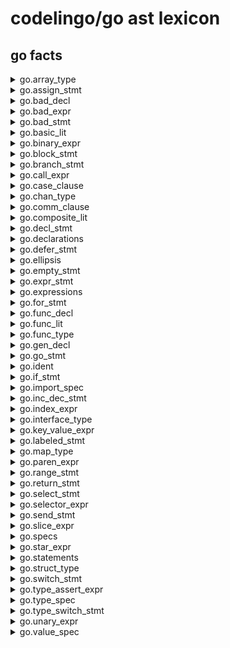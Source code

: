 # codelingo/go ast lexicon

##  go facts


<details><summary>go.array_type</summary><p>

#### Example of finding every array_type and having a review bot comment on it:

```go
tenets:
  - name: find_all_array_type
    doc:  Example query to find all instances of array_type
    bots:
      codelingo/review
        comment: This is a array_type.
    query: |
      import codelingo/go

      @ review.comment
      go.array_type
```
</p></details>
<details><summary>go.assign_stmt</summary><p>

#### Example of finding every assign_stmt and having a review bot comment on it:

```go
tenets:
  - name: find_all_assign_stmt
    doc:  Example query to find all instances of assign_stmt
    bots:
      codelingo/review
        comment: This is a assign_stmt.
    query: |
      import codelingo/go

      @ review.comment
      go.assign_stmt
```
</p></details>
<details><summary>go.bad_decl</summary><p>

#### Example of finding every bad_decl and having a review bot comment on it:

```go
tenets:
  - name: find_all_bad_decl
    doc:  Example query to find all instances of bad_decl
    bots:
      codelingo/review
        comment: This is a bad_decl.
    query: |
      import codelingo/go

      @ review.comment
      go.bad_decl
```
</p></details>
<details><summary>go.bad_expr</summary><p>

#### Example of finding every bad_expr and having a review bot comment on it:

```go
tenets:
  - name: find_all_bad_expr
    doc:  Example query to find all instances of bad_expr
    bots:
      codelingo/review
        comment: This is a bad_expr.
    query: |
      import codelingo/go

      @ review.comment
      go.bad_expr
```
</p></details>
<details><summary>go.bad_stmt</summary><p>

#### Example of finding every bad_stmt and having a review bot comment on it:

```go
tenets:
  - name: find_all_bad_stmt
    doc:  Example query to find all instances of bad_stmt
    bots:
      codelingo/review
        comment: This is a bad_stmt.
    query: |
      import codelingo/go

      @ review.comment
      go.bad_stmt
```
</p></details>
<details><summary>go.basic_lit</summary><p>

#### Example of finding every basic_lit and having a review bot comment on it:

```go
tenets:
  - name: find_all_basic_lit
    doc:  Example query to find all instances of basic_lit
    bots:
      codelingo/review
        comment: This is a basic_lit.
    query: |
      import codelingo/go

      @ review.comment
      go.basic_lit
```
</p></details>
<details><summary>go.binary_expr</summary><p>

#### Example of finding every binary_expr and having a review bot comment on it:

```go
tenets:
  - name: find_all_binary_expr
    doc:  Example query to find all instances of binary_expr
    bots:
      codelingo/review
        comment: This is a binary_expr.
    query: |
      import codelingo/go

      @ review.comment
      go.binary_expr
```
</p></details>
<details><summary>go.block_stmt</summary><p>

#### Example of finding every block_stmt and having a review bot comment on it:

```go
tenets:
  - name: find_all_block_stmt
    doc:  Example query to find all instances of block_stmt
    bots:
      codelingo/review
        comment: This is a block_stmt.
    query: |
      import codelingo/go

      @ review.comment
      go.block_stmt
```
</p></details>
<details><summary>go.branch_stmt</summary><p>

#### Example of finding every branch_stmt and having a review bot comment on it:

```go
tenets:
  - name: find_all_branch_stmt
    doc:  Example query to find all instances of branch_stmt
    bots:
      codelingo/review
        comment: This is a branch_stmt.
    query: |
      import codelingo/go

      @ review.comment
      go.branch_stmt
```
</p></details>
<details><summary>go.call_expr</summary><p>

#### Example of finding every call_expr and having a review bot comment on it:

```go
tenets:
  - name: find_all_call_expr
    doc:  Example query to find all instances of call_expr
    bots:
      codelingo/review
        comment: This is a call_expr.
    query: |
      import codelingo/go

      @ review.comment
      go.call_expr
```
</p></details>
<details><summary>go.case_clause</summary><p>

#### Example of finding every case_clause and having a review bot comment on it:

```go
tenets:
  - name: find_all_case_clause
    doc:  Example query to find all instances of case_clause
    bots:
      codelingo/review
        comment: This is a case_clause.
    query: |
      import codelingo/go

      @ review.comment
      go.case_clause
```
</p></details>
<details><summary>go.chan_type</summary><p>

#### Example of finding every chan_type and having a review bot comment on it:

```go
tenets:
  - name: find_all_chan_type
    doc:  Example query to find all instances of chan_type
    bots:
      codelingo/review
        comment: This is a chan_type.
    query: |
      import codelingo/go

      @ review.comment
      go.chan_type
```
</p></details>
<details><summary>go.comm_clause</summary><p>

#### Example of finding every comm_clause and having a review bot comment on it:

```go
tenets:
  - name: find_all_comm_clause
    doc:  Example query to find all instances of comm_clause
    bots:
      codelingo/review
        comment: This is a comm_clause.
    query: |
      import codelingo/go

      @ review.comment
      go.comm_clause
```
</p></details>
<details><summary>go.composite_lit</summary><p>

#### Example of finding every composite_lit and having a review bot comment on it:

```go
tenets:
  - name: find_all_composite_lit
    doc:  Example query to find all instances of composite_lit
    bots:
      codelingo/review
        comment: This is a composite_lit.
    query: |
      import codelingo/go

      @ review.comment
      go.composite_lit
```
</p></details>
<details><summary>go.decl_stmt</summary><p>

#### Example of finding every decl_stmt and having a review bot comment on it:

```go
tenets:
  - name: find_all_decl_stmt
    doc:  Example query to find all instances of decl_stmt
    bots:
      codelingo/review
        comment: This is a decl_stmt.
    query: |
      import codelingo/go

      @ review.comment
      go.decl_stmt
```
</p></details>
<details><summary>go.declarations</summary><p>

#### Example of finding every declarations and having a review bot comment on it:

```go
tenets:
  - name: find_all_declarations
    doc:  Example query to find all instances of declarations
    bots:
      codelingo/review
        comment: This is a declarations.
    query: |
      import codelingo/go

      @ review.comment
      go.declarations
```
</p></details>
<details><summary>go.defer_stmt</summary><p>

#### Example of finding every defer_stmt and having a review bot comment on it:

```go
tenets:
  - name: find_all_defer_stmt
    doc:  Example query to find all instances of defer_stmt
    bots:
      codelingo/review
        comment: This is a defer_stmt.
    query: |
      import codelingo/go

      @ review.comment
      go.defer_stmt
```
</p></details>
<details><summary>go.ellipsis</summary><p>

#### Example of finding every ellipsis and having a review bot comment on it:

```go
tenets:
  - name: find_all_ellipsis
    doc:  Example query to find all instances of ellipsis
    bots:
      codelingo/review
        comment: This is a ellipsis.
    query: |
      import codelingo/go

      @ review.comment
      go.ellipsis
```
</p></details>
<details><summary>go.empty_stmt</summary><p>

#### Example of finding every empty_stmt and having a review bot comment on it:

```go
tenets:
  - name: find_all_empty_stmt
    doc:  Example query to find all instances of empty_stmt
    bots:
      codelingo/review
        comment: This is a empty_stmt.
    query: |
      import codelingo/go

      @ review.comment
      go.empty_stmt
```
</p></details>
<details><summary>go.expr_stmt</summary><p>

#### Example of finding every expr_stmt and having a review bot comment on it:

```go
tenets:
  - name: find_all_expr_stmt
    doc:  Example query to find all instances of expr_stmt
    bots:
      codelingo/review
        comment: This is a expr_stmt.
    query: |
      import codelingo/go

      @ review.comment
      go.expr_stmt
```
</p></details>
<details><summary>go.expressions</summary><p>

#### Example of finding every expressions and having a review bot comment on it:

```go
tenets:
  - name: find_all_expressions
    doc:  Example query to find all instances of expressions
    bots:
      codelingo/review
        comment: This is a expressions.
    query: |
      import codelingo/go

      @ review.comment
      go.expressions
```
</p></details>
<details><summary>go.for_stmt</summary><p>

#### Example of finding every for_stmt and having a review bot comment on it:

```go
tenets:
  - name: find_all_for_stmt
    doc:  Example query to find all instances of for_stmt
    bots:
      codelingo/review
        comment: This is a for_stmt.
    query: |
      import codelingo/go

      @ review.comment
      go.for_stmt
```
</p></details>
<details><summary>go.func_decl</summary><p>

#### Example of finding every func_decl and having a review bot comment on it:

```go
tenets:
  - name: find_all_func_decl
    doc:  Example query to find all instances of func_decl
    bots:
      codelingo/review
        comment: This is a func_decl.
    query: |
      import codelingo/go

      @ review.comment
      go.func_decl
```
</p></details>
<details><summary>go.func_lit</summary><p>

#### Example of finding every func_lit and having a review bot comment on it:

```go
tenets:
  - name: find_all_func_lit
    doc:  Example query to find all instances of func_lit
    bots:
      codelingo/review
        comment: This is a func_lit.
    query: |
      import codelingo/go

      @ review.comment
      go.func_lit
```
</p></details>
<details><summary>go.func_type</summary><p>

#### Example of finding every func_type and having a review bot comment on it:

```go
tenets:
  - name: find_all_func_type
    doc:  Example query to find all instances of func_type
    bots:
      codelingo/review
        comment: This is a func_type.
    query: |
      import codelingo/go

      @ review.comment
      go.func_type
```
</p></details>
<details><summary>go.gen_decl</summary><p>

#### Example of finding every gen_decl and having a review bot comment on it:

```go
tenets:
  - name: find_all_gen_decl
    doc:  Example query to find all instances of gen_decl
    bots:
      codelingo/review
        comment: This is a gen_decl.
    query: |
      import codelingo/go

      @ review.comment
      go.gen_decl
```
</p></details>
<details><summary>go.go_stmt</summary><p>

#### Example of finding every go_stmt and having a review bot comment on it:

```go
tenets:
  - name: find_all_go_stmt
    doc:  Example query to find all instances of go_stmt
    bots:
      codelingo/review
        comment: This is a go_stmt.
    query: |
      import codelingo/go

      @ review.comment
      go.go_stmt
```
</p></details>
<details><summary>go.ident</summary><p>

#### Example of finding every ident and having a review bot comment on it:

```go
tenets:
  - name: find_all_ident
    doc:  Example query to find all instances of ident
    bots:
      codelingo/review
        comment: This is a ident.
    query: |
      import codelingo/go

      @ review.comment
      go.ident
```
</p></details>
<details><summary>go.if_stmt</summary><p>

#### Example of finding every if_stmt and having a review bot comment on it:

```go
tenets:
  - name: find_all_if_stmt
    doc:  Example query to find all instances of if_stmt
    bots:
      codelingo/review
        comment: This is a if_stmt.
    query: |
      import codelingo/go

      @ review.comment
      go.if_stmt
```
</p></details>
<details><summary>go.import_spec</summary><p>

#### Example of finding every import_spec and having a review bot comment on it:

```go
tenets:
  - name: find_all_import_spec
    doc:  Example query to find all instances of import_spec
    bots:
      codelingo/review
        comment: This is a import_spec.
    query: |
      import codelingo/go

      @ review.comment
      go.import_spec
```
</p></details>
<details><summary>go.inc_dec_stmt</summary><p>

#### Example of finding every inc_dec_stmt and having a review bot comment on it:

```go
tenets:
  - name: find_all_inc_dec_stmt
    doc:  Example query to find all instances of inc_dec_stmt
    bots:
      codelingo/review
        comment: This is a inc_dec_stmt.
    query: |
      import codelingo/go

      @ review.comment
      go.inc_dec_stmt
```
</p></details>
<details><summary>go.index_expr</summary><p>

#### Example of finding every index_expr and having a review bot comment on it:

```go
tenets:
  - name: find_all_index_expr
    doc:  Example query to find all instances of index_expr
    bots:
      codelingo/review
        comment: This is a index_expr.
    query: |
      import codelingo/go

      @ review.comment
      go.index_expr
```
</p></details>
<details><summary>go.interface_type</summary><p>

#### Example of finding every interface_type and having a review bot comment on it:

```go
tenets:
  - name: find_all_interface_type
    doc:  Example query to find all instances of interface_type
    bots:
      codelingo/review
        comment: This is a interface_type.
    query: |
      import codelingo/go

      @ review.comment
      go.interface_type
```
</p></details>
<details><summary>go.key_value_expr</summary><p>

#### Example of finding every key_value_expr and having a review bot comment on it:

```go
tenets:
  - name: find_all_key_value_expr
    doc:  Example query to find all instances of key_value_expr
    bots:
      codelingo/review
        comment: This is a key_value_expr.
    query: |
      import codelingo/go

      @ review.comment
      go.key_value_expr
```
</p></details>
<details><summary>go.labeled_stmt</summary><p>

#### Example of finding every labeled_stmt and having a review bot comment on it:

```go
tenets:
  - name: find_all_labeled_stmt
    doc:  Example query to find all instances of labeled_stmt
    bots:
      codelingo/review
        comment: This is a labeled_stmt.
    query: |
      import codelingo/go

      @ review.comment
      go.labeled_stmt
```
</p></details>
<details><summary>go.map_type</summary><p>

#### Example of finding every map_type and having a review bot comment on it:

```go
tenets:
  - name: find_all_map_type
    doc:  Example query to find all instances of map_type
    bots:
      codelingo/review
        comment: This is a map_type.
    query: |
      import codelingo/go

      @ review.comment
      go.map_type
```
</p></details>
<details><summary>go.paren_expr</summary><p>

#### Example of finding every paren_expr and having a review bot comment on it:

```go
tenets:
  - name: find_all_paren_expr
    doc:  Example query to find all instances of paren_expr
    bots:
      codelingo/review
        comment: This is a paren_expr.
    query: |
      import codelingo/go

      @ review.comment
      go.paren_expr
```
</p></details>
<details><summary>go.range_stmt</summary><p>

#### Example of finding every range_stmt and having a review bot comment on it:

```go
tenets:
  - name: find_all_range_stmt
    doc:  Example query to find all instances of range_stmt
    bots:
      codelingo/review
        comment: This is a range_stmt.
    query: |
      import codelingo/go

      @ review.comment
      go.range_stmt
```
</p></details>
<details><summary>go.return_stmt</summary><p>

#### Example of finding every return_stmt and having a review bot comment on it:

```go
tenets:
  - name: find_all_return_stmt
    doc:  Example query to find all instances of return_stmt
    bots:
      codelingo/review
        comment: This is a return_stmt.
    query: |
      import codelingo/go

      @ review.comment
      go.return_stmt
```
</p></details>
<details><summary>go.select_stmt</summary><p>

#### Example of finding every select_stmt and having a review bot comment on it:

```go
tenets:
  - name: find_all_select_stmt
    doc:  Example query to find all instances of select_stmt
    bots:
      codelingo/review
        comment: This is a select_stmt.
    query: |
      import codelingo/go

      @ review.comment
      go.select_stmt
```
</p></details>
<details><summary>go.selector_expr</summary><p>

#### Example of finding every selector_expr and having a review bot comment on it:

```go
tenets:
  - name: find_all_selector_expr
    doc:  Example query to find all instances of selector_expr
    bots:
      codelingo/review
        comment: This is a selector_expr.
    query: |
      import codelingo/go

      @ review.comment
      go.selector_expr
```
</p></details>
<details><summary>go.send_stmt</summary><p>

#### Example of finding every send_stmt and having a review bot comment on it:

```go
tenets:
  - name: find_all_send_stmt
    doc:  Example query to find all instances of send_stmt
    bots:
      codelingo/review
        comment: This is a send_stmt.
    query: |
      import codelingo/go

      @ review.comment
      go.send_stmt
```
</p></details>
<details><summary>go.slice_expr</summary><p>

#### Example of finding every slice_expr and having a review bot comment on it:

```go
tenets:
  - name: find_all_slice_expr
    doc:  Example query to find all instances of slice_expr
    bots:
      codelingo/review
        comment: This is a slice_expr.
    query: |
      import codelingo/go

      @ review.comment
      go.slice_expr
```
</p></details>
<details><summary>go.specs</summary><p>

#### Example of finding every specs and having a review bot comment on it:

```go
tenets:
  - name: find_all_specs
    doc:  Example query to find all instances of specs
    bots:
      codelingo/review
        comment: This is a specs.
    query: |
      import codelingo/go

      @ review.comment
      go.specs
```
</p></details>
<details><summary>go.star_expr</summary><p>

#### Example of finding every star_expr and having a review bot comment on it:

```go
tenets:
  - name: find_all_star_expr
    doc:  Example query to find all instances of star_expr
    bots:
      codelingo/review
        comment: This is a star_expr.
    query: |
      import codelingo/go

      @ review.comment
      go.star_expr
```
</p></details>
<details><summary>go.statements</summary><p>

#### Example of finding every statements and having a review bot comment on it:

```go
tenets:
  - name: find_all_statements
    doc:  Example query to find all instances of statements
    bots:
      codelingo/review
        comment: This is a statements.
    query: |
      import codelingo/go

      @ review.comment
      go.statements
```
</p></details>
<details><summary>go.struct_type</summary><p>

#### Example of finding every struct_type and having a review bot comment on it:

```go
tenets:
  - name: find_all_struct_type
    doc:  Example query to find all instances of struct_type
    bots:
      codelingo/review
        comment: This is a struct_type.
    query: |
      import codelingo/go

      @ review.comment
      go.struct_type
```
</p></details>
<details><summary>go.switch_stmt</summary><p>

#### Example of finding every switch_stmt and having a review bot comment on it:

```go
tenets:
  - name: find_all_switch_stmt
    doc:  Example query to find all instances of switch_stmt
    bots:
      codelingo/review
        comment: This is a switch_stmt.
    query: |
      import codelingo/go

      @ review.comment
      go.switch_stmt
```
</p></details>
<details><summary>go.type_assert_expr</summary><p>

#### Example of finding every type_assert_expr and having a review bot comment on it:

```go
tenets:
  - name: find_all_type_assert_expr
    doc:  Example query to find all instances of type_assert_expr
    bots:
      codelingo/review
        comment: This is a type_assert_expr.
    query: |
      import codelingo/go

      @ review.comment
      go.type_assert_expr
```
</p></details>
<details><summary>go.type_spec</summary><p>

#### Example of finding every type_spec and having a review bot comment on it:

```go
tenets:
  - name: find_all_type_spec
    doc:  Example query to find all instances of type_spec
    bots:
      codelingo/review
        comment: This is a type_spec.
    query: |
      import codelingo/go

      @ review.comment
      go.type_spec
```
</p></details>
<details><summary>go.type_switch_stmt</summary><p>

#### Example of finding every type_switch_stmt and having a review bot comment on it:

```go
tenets:
  - name: find_all_type_switch_stmt
    doc:  Example query to find all instances of type_switch_stmt
    bots:
      codelingo/review
        comment: This is a type_switch_stmt.
    query: |
      import codelingo/go

      @ review.comment
      go.type_switch_stmt
```
</p></details>
<details><summary>go.unary_expr</summary><p>

#### Example of finding every unary_expr and having a review bot comment on it:

```go
tenets:
  - name: find_all_unary_expr
    doc:  Example query to find all instances of unary_expr
    bots:
      codelingo/review
        comment: This is a unary_expr.
    query: |
      import codelingo/go

      @ review.comment
      go.unary_expr
```
</p></details>
<details><summary>go.value_spec</summary><p>

#### Example of finding every value_spec and having a review bot comment on it:

```go
tenets:
  - name: find_all_value_spec
    doc:  Example query to find all instances of value_spec
    bots:
      codelingo/review
        comment: This is a value_spec.
    query: |
      import codelingo/go

      @ review.comment
      go.value_spec
```
</p></details>

